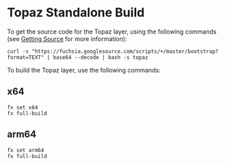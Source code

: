 # Topaz Standalone Build

To get the source code for the Topaz layer, using the following commands
(see [Getting Source](https://fuchsia.googlesource.com/docs/+/master/getting_source.md)
for more information):

```
curl -s "https://fuchsia.googlesource.com/scripts/+/master/bootstrap?format=TEXT" | base64 --decode | bash -s topaz
```

To build the Topaz layer, use the following commands:

## x64

```
fx set x64
fx full-build
```

## arm64

```
fx set arm64
fx full-build
```
